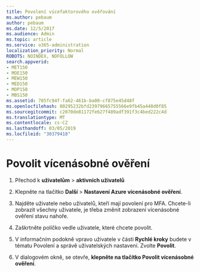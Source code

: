 ```yaml
---
title: Povolení vícefaktorového ověřování
ms.author: pebaum
author: pebaum
ms.date: 12/5/2017
ms.audience: Admin
ms.topic: article
ms.service: o365-administration
localization_priority: Normal
ROBOTS: NOINDEX, NOFOLLOW
search.appverid:
- MET150
- MOE150
- MEW150
- MED150
- MOP150
- MBS150
ms.assetid: 785fc94f-fa62-461b-ba00-cf875e45d48f
ms.openlocfilehash: 80295232bfd23979665755566e9fb45a440d0f85
ms.sourcegitcommit: c2070de81172fe627f489adf391f3c4bed222c4d
ms.translationtype: MT
ms.contentlocale: cs-CZ
ms.lasthandoff: 03/05/2019
ms.locfileid: "30379418"
---
```

# <a name="enable-multi-factor-authentication"></a>Povolit vícenásobné ověření

1. Přechod k **uživatelům** \> **aktivních uživatelů**
    
2. Klepněte na tlačítko **Další** \> **Nastavení Azure vícenásobné ověření**. 
    
3. Najděte uživatele nebo uživatelů, kteří mají povolení pro MFA. Chcete-li zobrazit všechny uživatele, je třeba změnit zobrazení vícenásobné ověření stavu nahoře.
    
4. Zaškrtněte políčko vedle uživatele, které chcete povolit.
    
5.  V informačním podokně vpravo uživatele v části **Rychlé kroky** budete v tématu Povolení a správě uživatelských nastavení. Zvolte **Povolit**. 
    
6. V dialogovém okně, se otevře, **klepněte na tlačítko Povolit vícenásobné ověření**. 
    

